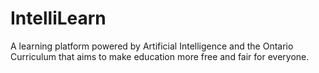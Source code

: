 # IntelliLearn

A learning platform powered by Artificial Intelligence and the Ontario Curriculum that aims to make education more free and fair for everyone.
